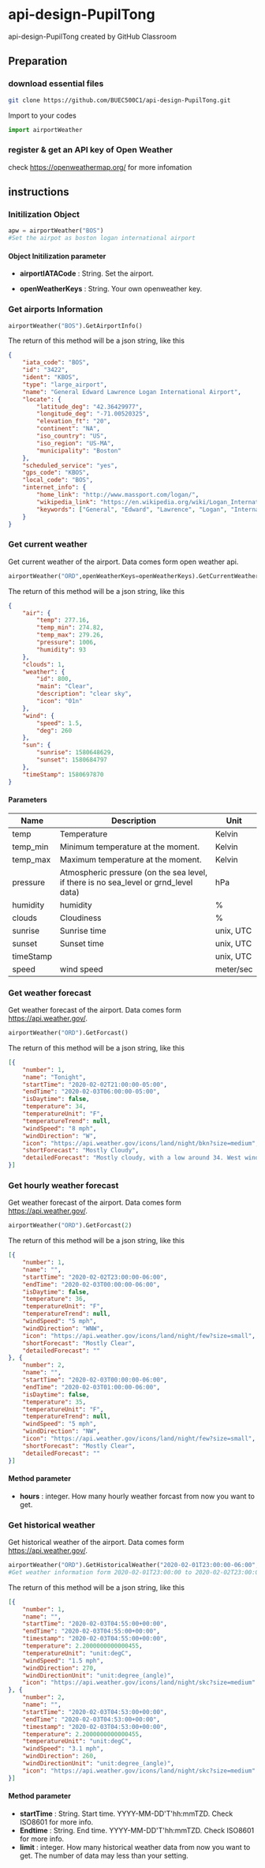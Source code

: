 # api-design-PupilTong
api-design-PupilTong created by GitHub Classroom

## Preparation
### download essential files
```bash
git clone https://github.com/BUEC500C1/api-design-PupilTong.git
```
Import to your codes
```python
import airportWeather
```
### register & get an API key of Open Weather
check https://openweathermap.org/ for more infomation

## instructions
### Initilization Object
```python
apw = airportWeather("BOS")
#Set the airpot as boston logan international airport
```

#### Object Initilization parameter

* **airportIATACode** : String. Set the airport.

* **openWeatherKeys** : String. Your own openweather key.
### Get airports Information
```python
airportWeather("BOS").GetAirportInfo()
```
The return of this method will be a json string, like this
```json
{
	"iata_code": "BOS",
	"id": "3422",
	"ident": "KBOS",
	"type": "large_airport",
	"name": "General Edward Lawrence Logan International Airport",
	"locate": {
		"latitude_deg": "42.36429977",
		"longitude_deg": "-71.00520325",
		"elevation_ft": "20",
		"continent": "NA",
		"iso_country": "US",
		"iso_region": "US-MA",
		"municipality": "Boston"
	},
	"scheduled_service": "yes",
	"gps_code": "KBOS",
	"local_code": "BOS",
	"internet_info": {
		"home_link": "http://www.massport.com/logan/",
		"wikipedia_link": "https://en.wikipedia.org/wiki/Logan_International_Airport",
		"keywords": ["General", "Edward", "Lawrence", "Logan", "International", "Airport"]
	}
}
```
### Get current weather
Get current weather of the airport. Data comes form open weather api.
```python
airportWeather("ORD",openWeatherKeys=openWeatherKeys).GetCurrentWeather()
```
The return of this method will be a json string, like this
```json
{
	"air": {
		"temp": 277.16,
		"temp_min": 274.82,
		"temp_max": 279.26,
		"pressure": 1006,
		"humidity": 93
	},
	"clouds": 1,
	"weather": {
		"id": 800,
		"main": "Clear",
		"description": "clear sky",
		"icon": "01n"
	},
	"wind": {
		"speed": 1.5,
		"deg": 260
	},
	"sun": {
		"sunrise": 1580648629,
		"sunset": 1580684797
	},
	"timeStamp": 1580697870
}
```
#### Parameters
| Name  | Description | Unit |
| ------------- | ------------- | ------------- |
| temp  | Temperature  | Kelvin  |
| temp_min  | Minimum temperature at the moment.  | Kelvin  |
| temp_max  | Maximum temperature at the moment.  | Kelvin  |
| pressure  | Atmospheric pressure (on the sea level, if there is no sea_level or grnd_level data)  | hPa  |
| humidity  | humidity  | %  |
| clouds  | Cloudiness  | %  |
| sunrise  |  Sunrise time | unix, UTC  |
| sunset  | Sunset time  | unix, UTC  |
| timeStamp  |  | unix, UTC  |
| speed  | wind speed | meter/sec |

### Get weather forecast
Get weather forecast of the airport. Data comes form https://api.weather.gov/.
```python
airportWeather("ORD").GetForcast()
```
The return of this method will be a json string, like this
```json
[{
	"number": 1,
	"name": "Tonight",
	"startTime": "2020-02-02T21:00:00-05:00",
	"endTime": "2020-02-03T06:00:00-05:00",
	"isDaytime": false,
	"temperature": 34,
	"temperatureUnit": "F",
	"temperatureTrend": null,
	"windSpeed": "8 mph",
	"windDirection": "W",
	"icon": "https://api.weather.gov/icons/land/night/bkn?size=medium",
	"shortForecast": "Mostly Cloudy",
	"detailedForecast": "Mostly cloudy, with a low around 34. West wind around 8 mph."
}]
```
### Get hourly weather forecast
Get weather forecast of the airport. Data comes form https://api.weather.gov/.
```python
airportWeather("ORD").GetForcast(2)
```
The return of this method will be a json string, like this
```json
[{
	"number": 1,
	"name": "",
	"startTime": "2020-02-02T23:00:00-06:00",
	"endTime": "2020-02-03T00:00:00-06:00",
	"isDaytime": false,
	"temperature": 36,
	"temperatureUnit": "F",
	"temperatureTrend": null,
	"windSpeed": "5 mph",
	"windDirection": "WNW",
	"icon": "https://api.weather.gov/icons/land/night/few?size=small",
	"shortForecast": "Mostly Clear",
	"detailedForecast": ""
}, {
	"number": 2,
	"name": "",
	"startTime": "2020-02-03T00:00:00-06:00",
	"endTime": "2020-02-03T01:00:00-06:00",
	"isDaytime": false,
	"temperature": 35,
	"temperatureUnit": "F",
	"temperatureTrend": null,
	"windSpeed": "5 mph",
	"windDirection": "NW",
	"icon": "https://api.weather.gov/icons/land/night/few?size=small",
	"shortForecast": "Mostly Clear",
	"detailedForecast": ""
}]
```
#### Method parameter

* **hours** : integer. How many hourly weather forcast from now you want to get.
### Get historical weather
Get historical weather of the airport. Data comes form https://api.weather.gov/.
```python
airportWeather("ORD").GetHistoricalWeather("2020-02-01T23:00:00-06:00","2020-02-02T23:00:00-06:00",2)
#Get weather information form 2020-02-01T23:00:00 to 2020-02-02T23:00:00 and set 2 as the maxium data count.
```
The return of this method will be a json string, like this
```json
[{
	"number": 1,
	"name": "",
	"startTime": "2020-02-03T04:55:00+00:00",
	"endTime": "2020-02-03T04:55:00+00:00",
	"timestamp": "2020-02-03T04:55:00+00:00",
	"temperature": 2.2000000000000455,
	"temperatureUnit": "unit:degC",
	"windSpeed": "1.5 mph",
	"windDirection": 270,
	"windDirectionUnit": "unit:degree_(angle)",
	"icon": "https://api.weather.gov/icons/land/night/skc?size=medium"
}, {
	"number": 2,
	"name": "",
	"startTime": "2020-02-03T04:53:00+00:00",
	"endTime": "2020-02-03T04:53:00+00:00",
	"timestamp": "2020-02-03T04:53:00+00:00",
	"temperature": 2.2000000000000455,
	"temperatureUnit": "unit:degC",
	"windSpeed": "3.1 mph",
	"windDirection": 260,
	"windDirectionUnit": "unit:degree_(angle)",
	"icon": "https://api.weather.gov/icons/land/night/skc?size=medium"
}]
```
#### Method parameter

* **startTime** : String. Start time. YYYY-MM-DD'T'hh:mmTZD. Check ISO8601 for more info.
* **Endtime** : String. End time. YYYY-MM-DD'T'hh:mmTZD. Check ISO8601 for more info.
* **limit** : integer. How many historical weather data from now you want to get. The number of data may less than your setting.
